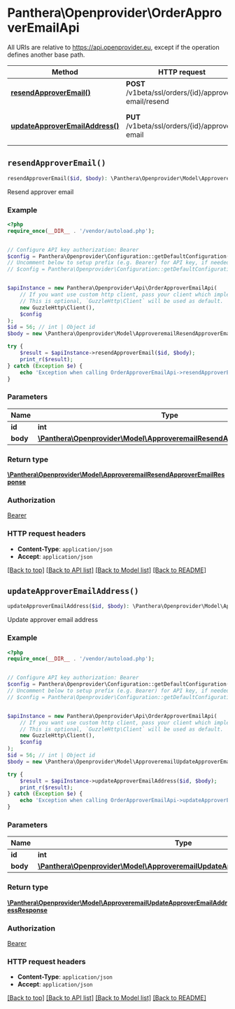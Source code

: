 # Panthera\Openprovider\OrderApproverEmailApi

All URIs are relative to https://api.openprovider.eu, except if the operation defines another base path.

| Method | HTTP request | Description |
| ------------- | ------------- | ------------- |
| [**resendApproverEmail()**](OrderApproverEmailApi.md#resendApproverEmail) | **POST** /v1beta/ssl/orders/{id}/approver-email/resend | Resend approver email |
| [**updateApproverEmailAddress()**](OrderApproverEmailApi.md#updateApproverEmailAddress) | **PUT** /v1beta/ssl/orders/{id}/approver-email | Update approver email address |


## `resendApproverEmail()`

```php
resendApproverEmail($id, $body): \Panthera\Openprovider\Model\ApproveremailResendApproverEmailResponse
```

Resend approver email

### Example

```php
<?php
require_once(__DIR__ . '/vendor/autoload.php');


// Configure API key authorization: Bearer
$config = Panthera\Openprovider\Configuration::getDefaultConfiguration()->setApiKey('Authorization', 'YOUR_API_KEY');
// Uncomment below to setup prefix (e.g. Bearer) for API key, if needed
// $config = Panthera\Openprovider\Configuration::getDefaultConfiguration()->setApiKeyPrefix('Authorization', 'Bearer');


$apiInstance = new Panthera\Openprovider\Api\OrderApproverEmailApi(
    // If you want use custom http client, pass your client which implements `GuzzleHttp\ClientInterface`.
    // This is optional, `GuzzleHttp\Client` will be used as default.
    new GuzzleHttp\Client(),
    $config
);
$id = 56; // int | Object id
$body = new \Panthera\Openprovider\Model\ApproveremailResendApproverEmailRequest(); // \Panthera\Openprovider\Model\ApproveremailResendApproverEmailRequest

try {
    $result = $apiInstance->resendApproverEmail($id, $body);
    print_r($result);
} catch (Exception $e) {
    echo 'Exception when calling OrderApproverEmailApi->resendApproverEmail: ', $e->getMessage(), PHP_EOL;
}
```

### Parameters

| Name | Type | Description  | Notes |
| ------------- | ------------- | ------------- | ------------- |
| **id** | **int**| Object id | |
| **body** | [**\Panthera\Openprovider\Model\ApproveremailResendApproverEmailRequest**](../Model/ApproveremailResendApproverEmailRequest.md)|  | |

### Return type

[**\Panthera\Openprovider\Model\ApproveremailResendApproverEmailResponse**](../Model/ApproveremailResendApproverEmailResponse.md)

### Authorization

[Bearer](../../README.md#Bearer)

### HTTP request headers

- **Content-Type**: `application/json`
- **Accept**: `application/json`

[[Back to top]](#) [[Back to API list]](../../README.md#endpoints)
[[Back to Model list]](../../README.md#models)
[[Back to README]](../../README.md)

## `updateApproverEmailAddress()`

```php
updateApproverEmailAddress($id, $body): \Panthera\Openprovider\Model\ApproveremailUpdateApproverEmailAddressResponse
```

Update approver email address

### Example

```php
<?php
require_once(__DIR__ . '/vendor/autoload.php');


// Configure API key authorization: Bearer
$config = Panthera\Openprovider\Configuration::getDefaultConfiguration()->setApiKey('Authorization', 'YOUR_API_KEY');
// Uncomment below to setup prefix (e.g. Bearer) for API key, if needed
// $config = Panthera\Openprovider\Configuration::getDefaultConfiguration()->setApiKeyPrefix('Authorization', 'Bearer');


$apiInstance = new Panthera\Openprovider\Api\OrderApproverEmailApi(
    // If you want use custom http client, pass your client which implements `GuzzleHttp\ClientInterface`.
    // This is optional, `GuzzleHttp\Client` will be used as default.
    new GuzzleHttp\Client(),
    $config
);
$id = 56; // int | Object id
$body = new \Panthera\Openprovider\Model\ApproveremailUpdateApproverEmailAddressRequest(); // \Panthera\Openprovider\Model\ApproveremailUpdateApproverEmailAddressRequest

try {
    $result = $apiInstance->updateApproverEmailAddress($id, $body);
    print_r($result);
} catch (Exception $e) {
    echo 'Exception when calling OrderApproverEmailApi->updateApproverEmailAddress: ', $e->getMessage(), PHP_EOL;
}
```

### Parameters

| Name | Type | Description  | Notes |
| ------------- | ------------- | ------------- | ------------- |
| **id** | **int**| Object id | |
| **body** | [**\Panthera\Openprovider\Model\ApproveremailUpdateApproverEmailAddressRequest**](../Model/ApproveremailUpdateApproverEmailAddressRequest.md)|  | |

### Return type

[**\Panthera\Openprovider\Model\ApproveremailUpdateApproverEmailAddressResponse**](../Model/ApproveremailUpdateApproverEmailAddressResponse.md)

### Authorization

[Bearer](../../README.md#Bearer)

### HTTP request headers

- **Content-Type**: `application/json`
- **Accept**: `application/json`

[[Back to top]](#) [[Back to API list]](../../README.md#endpoints)
[[Back to Model list]](../../README.md#models)
[[Back to README]](../../README.md)
